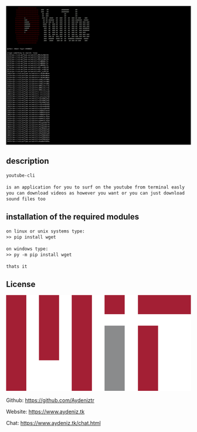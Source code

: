 <img src="https://github.com/Aydeniztr/py-youtube-cli/blob/main/A62998B6-3B66-4991-AD58-27671EEAC48F.png?raw=true">

## description
```
youtube-cli 

is an application for you to surf on the youtube from terminal easly
you can download videos as however you want or you can just download
sound files too 
```

## installation of the required modules

```
on linux or unix systems type:
>> pip install wget

on windows type:
>> py -m pip install wget

thats it
```

## License
<img src='https://github.com/Aydeniztr/Aydeniztr/blob/main/3A653446-3661-4124-A854-4ADFA56BF054.png?raw=true'>

  Github: https://github.com/Aydeniztr
  
  Website: https://www.aydeniz.tk 
  
  Chat: https://www.aydeniz.tk/chat.html 
